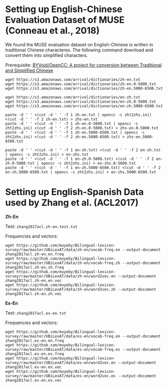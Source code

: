 # Setting up English-Chinese Evaluation Dataset of MUSE (Conneau et al., 2018)

We found the MUSE evaluation dataset on English-Chinese is written in traditional Chinese characteres. The following command download and convert them into simplified characters.

Prerequisite: [BYVoid/OpenCC: A project for conversion between Traditional and Simplified Chinese](https://github.com/BYVoid/OpenCC)

```shell
wget https://s3.amazonaws.com/arrival/dictionaries/zh-en.txt
wget https://s3.amazonaws.com/arrival/dictionaries/zh-en.0-5000.txt
wget https://s3.amazonaws.com/arrival/dictionaries/zh-en.5000-6500.txt

wget https://s3.amazonaws.com/arrival/dictionaries/en-zh.txt
wget https://s3.amazonaws.com/arrival/dictionaries/en-zh.0-5000.txt
wget https://s3.amazonaws.com/arrival/dictionaries/en-zh.5000-6500.txt

paste -d ' ' <(cut -d ' ' -f 1 zh-en.txt | opencc -c zht2zhs.ini) <(cut -d ' ' -f 2 zh-en.txt) > zhs-en.txt
paste -d ' ' <(cut -d ' ' -f 1 zh-en.0-5000.txt | opencc -c zht2zhs.ini) <(cut -d ' ' -f 2 zh-en.0-5000.txt) > zhs-en.0-5000.txt
paste -d ' ' <(cut -d ' ' -f 1 zh-en.5000-6500.txt | opencc -c zht2zhs.ini) <(cut -d ' ' -f 2 zh-en.5000-6500.txt) > zhs-en.5000-6500.txt

paste -d ' ' <(cut -d ' ' -f 1 en-zh.txt) <(cut -d ' ' -f 2 en-zh.txt | opencc -c zht2zhs.ini) > en-zhs.txt
paste -d ' ' <(cut -d ' ' -f 1 en-zh.0-5000.txt) <(cut -d ' ' -f 2 en-zh.0-5000.txt | opencc -c zht2zhs.ini) > en-zhs.0-5000.txt
paste -d ' ' <(cut -d ' ' -f 1 en-zh.5000-6500.txt) <(cut -d ' ' -f 2 en-zh.5000-6500.txt | opencc -c zht2zhs.ini) > en-zhs.5000-6500.txt
```


# Setting up English-Spanish Data used by Zhang et al. (ACL2017)

__Zh-En__

Test: `zhang2017acl.zh-en.test.txt`

Frequencies and vectors:
```shell
wget https://github.com/muyeby/Bilingual-lexicon-survey/raw/master/UBiLexAT/data/zh-en/vocab-freq.en --output-document zhang2017acl.zh-en.en.freq
wget https://github.com/muyeby/Bilingual-lexicon-survey/raw/master/UBiLexAT/data/zh-en/vocab-freq.zh --output-document zhang2017acl.zh-en.zh.freq
wget https://github.com/muyeby/Bilingual-lexicon-survey/raw/master/UBiLexAT/data/zh-en/word2vec.en --output-document zhang2017acl.zh-en.en.vec
wget https://github.com/muyeby/Bilingual-lexicon-survey/raw/master/UBiLexAT/data/zh-en/word2vec.zh --output-document zhang2017acl.zh-en.zh.vec
```


__Es-En__

Test: `zhang2017acl.es-en.txt`

Frequencies and vectors:
```shell
wget https://github.com/muyeby/Bilingual-lexicon-survey/raw/master/UBiLexAT/data/es-en/vocab-freq.en --output-document zhang2017acl.es-en.en.freq
wget https://github.com/muyeby/Bilingual-lexicon-survey/raw/master/UBiLexAT/data/es-en/vocab-freq.es --output-document zhang2017acl.es-en.es.freq
wget https://github.com/muyeby/Bilingual-lexicon-survey/raw/master/UBiLexAT/data/es-en/word2vec.en --output-document zhang2017acl.es-en.en.vec
wget https://github.com/muyeby/Bilingual-lexicon-survey/raw/master/UBiLexAT/data/es-en/word2vec.es --output-document zhang2017acl.es-en.es.vec
```
